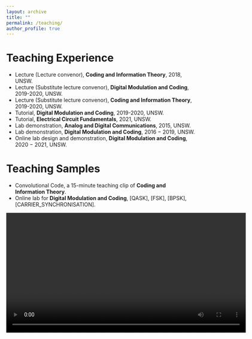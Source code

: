 ```yaml
---
layout: archive
title: ""
permalink: /teaching/
author_profile: true
---
```



Teaching Experience
======
- Lecture (Lecture convenor), **Coding and Information Theory**, 2018, UNSW.
- Lecture (Substitute lecture convenor), **Digital Modulation and Coding**,  2019-2020, UNSW.
- Lecture (Substitute lecture convenor), **Coding and Information Theory**, 2019-2020, UNSW.
- Tutorial, **Digital Modulation and Coding**, 2019-2020, UNSW.
- Tutorial, **Electrical Circuit Fundamentals**, 2021, UNSW.
- Lab demonstration, **Analog and Digital Communications**, 2015, UNSW.
- Lab demonstration, **Digital Modulation and Coding**, 2016 − 2019, UNSW.
- Online lab design and demonstration, **Digital Modulation and Coding**, 2020 − 2021, UNSW.

Teaching Samples
======
- Convolutional Code, a 15-minute teaching clip of **Coding and Information Theory**.
- Online lab for **Digital Modulation and Coding**, [QASK], [FSK], [BPSK], [CARRIER_SYNCHRONISATION].

<video width="640" height="320" controls  class="center">
  <source src='https://WeiWang-WYS.github.io/files/QASKTransmitter.mp4' type="video/mp4">
</video>

